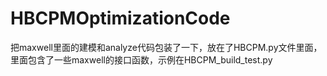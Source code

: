 # HBCPMOptimizationCode


把maxwell里面的建模和analyze代码包装了一下，放在了HBCPM.py文件里面，里面包含了一些maxwell的接口函数，示例在HBCPM_build_test.py